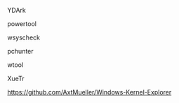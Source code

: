 YDArk

powertool

wsyscheck

pchunter

wtool

XueTr

https://github.com/AxtMueller/Windows-Kernel-Explorer

